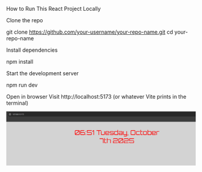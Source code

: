  How to Run This React Project Locally

Clone the repo

git clone https://github.com/your-username/your-repo-name.git
cd your-repo-name


Install dependencies

npm install


Start the development server

npm run dev


Open in browser
Visit http://localhost:5173
 (or whatever Vite prints in the terminal)


![Screenshot](https://github.com/AllenCodess/react-projects/blob/main/Screenshot%202025-10-07%20185115.png)
